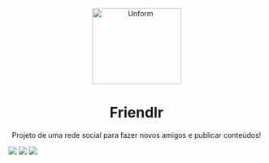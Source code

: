 <p align="center">
  <img src="https://drive.google.com/uc?id=1vrfcy4HaRmHCs4rUHSaFx9Ij-JUSe-2m" height="150" width="175" alt="Unform" />
</p>

<h1 align="center">
  Friendlr
</h1>

<p align="center">Projeto de uma rede social para fazer novos amigos e publicar conteúdos!</p>

<span align="center">
    <img src="https://img.shields.io/github/license/JonathasLopes/Friendlr?color=%233ECED8" />
    <img src="https://img.shields.io/github/stars/JonathasLopes/Friendlr?color=yellow" />
</span>

<a href="https://www.typescriptlang.org/">
  <img src="https://forthebadge.com/images/badges/made-with-typescript.svg" />
</a>